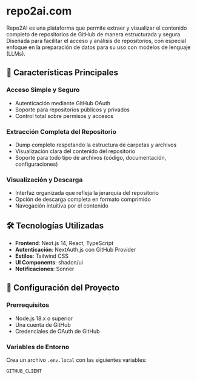 # repo2ai.com

Repo2AI es una plataforma que permite extraer y visualizar el contenido completo de repositorios de GitHub de manera estructurada y segura. Diseñada para facilitar el acceso y análisis de repositorios, con especial enfoque en la preparación de datos para su uso con modelos de lenguaje (LLMs).

## 🚀 Características Principales

### Acceso Simple y Seguro
- Autenticación mediante GitHub OAuth
- Soporte para repositorios públicos y privados
- Control total sobre permisos y accesos

### Extracción Completa del Repositorio
- Dump completo respetando la estructura de carpetas y archivos
- Visualización clara del contenido del repositorio
- Soporte para todo tipo de archivos (código, documentación, configuraciones)

### Visualización y Descarga
- Interfaz organizada que refleja la jerarquía del repositorio
- Opción de descarga completa en formato comprimido
- Navegación intuitiva por el contenido

## 🛠️ Tecnologías Utilizadas

- **Frontend**: Next.js 14, React, TypeScript
- **Autenticación**: NextAuth.js con GitHub Provider
- **Estilos**: Tailwind CSS
- **UI Components**: shadcn/ui
- **Notificaciones**: Sonner

## 🔧 Configuración del Proyecto

### Prerrequisitos

- Node.js 18.x o superior
- Una cuenta de GitHub
- Credenciales de OAuth de GitHub

### Variables de Entorno

Crea un archivo `.env.local` con las siguientes variables:

```env
GITHUB_CLIENT
